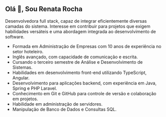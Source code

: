 ## Olá 👋, Sou Renata Rocha
Desenvolvedora full stack, capaz de integrar eficientemente diversas camadas do sistema.
Interesse em contribuir para projetos que exigem habilidades versáteis e uma abordagem integrada ao desenvolvimento de software.

- Formada em Administração de Empresas com 10 anos de experiência no setor hoteleiro.
- Inglês avançado, com capacidade de comunicação e escrita.
- Cursando o terceiro semestre de Análise e Desenvolvimento de Sistemas.
- Habilidades em desenvolvimento front-end utilizando TypeScript, Angular.
- Desenvolvimento para aplicações backend, com experiência em Java, Spring e PHP Laravel.
- Conhecimento em Git e GitHub para controle de versão e colaboração em projetos.
- Habilidade em administração de servidores.
- Manipulação de Banco de Dados e Consultas SQL.
